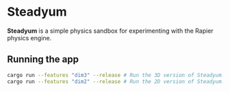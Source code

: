 # Steadyum

**Steadyum** is a simple physics sandbox for experimenting with the Rapier physics engine.

## Running the app

```bash
cargo run --features "dim3" --release # Run the 3D version of Steadyum.
cargo run --features "dim2" --release # Run the 2D version of Steadyum.
```
